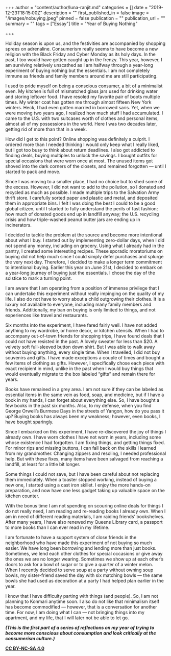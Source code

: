 +++
author = "content/author/luna-ranjit.md"
categories = []
date = "2019-12-23T18:15:00Z"
description = ""
first_published_in = false
image = "/images/nobuying.jpeg"
pinned = false
publication = ""
publication_url = ""
summary = ""
tags = ["Essay"]
title = "Year of Buying Nothing"

+++

Holiday season is upon us, and the festivities are accompanied by shopping sprees on adrenaline. Consumerism really seems to have become a new religion with the Black Friday and Cyber Monday as its holy days. In the past, I too would have gotten caught up in the frenzy. This year, however, I am surviving relatively unscathed as I am halfway through a year-long experiment of buying nothing but the essentials. I am not completely immune as friends and family members around me are still participating.

I used to pride myself on being a conscious consumer, a bit of a minimalist even. My kitchen is full of mismatched glass jars used for drinking water and storing leftover food. I have resoled my favorite pair of boots multiple times. My winter coat has gotten me through almost fifteen New York winters. Heck, I had even gotten married in borrowed saris. Yet, when we were moving two years ago, I realized how much stuff I had accumulated. I came to the U.S. with two suitcases worth of clothes and personal items, almost all of my possessions in the world. Here I was two decades later, getting rid of more than that in a week.

How did I get to this point? Online shopping was definitely a culprit. I ordered more than I needed thinking I would only keep what I really liked, but I got too busy to think about return deadlines. I also got addicted to finding deals, buying multiples to unlock the savings. I bought outfits for special occasions that were worn once at most. The unused items got shoved into the dark corners of the closets, and remained forgotten — until I started to pack and move.

Since I was moving to a smaller place, I had no choice but to shed some of the excess. However, I did not want to add to the pollution, so I donated and recycled as much as possible. I made multiple trips to the Salvation Army thrift store. I carefully sorted paper and plastic and metal, and deposited them in appropriate bins. I felt I was doing the best I could to be a good global citizen, until I started to fully understand the perils of fast fashion; how much of donated goods end up in landfill anyway; the U.S. recycling crisis and how triple-washed peanut butter jars are ending up in incinerators.

I decided to tackle the problem at the source and become more intentional about what I buy. I started out by implementing zero-dollar days, when I did not spend any money, including on grocery. Using what I already had in the pantry, I created some interesting recipes. These sporadic moratoriums on buying did not help much since I could simply defer purchases and splurge the very next day. Therefore, I decided to make a longer term commitment to intentional buying. Earlier this year on June 21st, I decided to embark on a year-long journey of buying just the essentials. I chose the day of the solstice to mark a turning point.

I am aware that I am operating from a position of immense privilege that I can undertake this experiment without really impinging on the quality of my life. I also do not have to worry about a child outgrowing their clothes. It is a luxury not available to everyone, including many family members and friends. Additionally, my ban on buying is only limited to things, and not experiences like travel and restaurants.

Six months into the experiment, I have fared fairly well. I have not added anything to my wardrobe, or home decor, or kitchen utensils. When I had to accompany out-of-town friends for shopping trips, I have found deals that I could not have resisted in the past. A lovely sweater for less than $20. A velvety soft full-sleeved button down shirt. But I was able to walk away without buying anything, every single time. When I travelled, I did not buy souvenirs and gifts. I have made exceptions a couple of times and bought a few items of clothing as gifts. However, I specifically chose each piece with exact recipient in mind, unlike in the past when I would buy things that would eventually migrate to the box labeled “gifts” and remain there for years.

Books have remained in a grey area. I am not sure if they can be labeled as essential items in the same vein as food, soap, and medicine, but if I have a book in my hands, I can forget about everything else. So, I have bought a few books in the past six months. Also, to my defense, when you find George Orwell’s Burmese Days in the streets of Yangon, how do you pass it up? Buying books has always been my weakness; however, even books, I have bought sparingly.

Since I embarked on this experiment, I have re-discovered the joy of things I already own. I have worn clothes I have not worn in years, including some whose existence I had forgotten. I am fixing things, and getting things fixed. For minor rips and missing buttons, I can fall back on the skills I learned from my grandmother. Changing zippers and resoling, I needed professional help. But with these fixes, many items have been salvaged from reaching a landfill, at least for a little bit longer.

Some things I could not save, but I have been careful about not replacing them immediately. When a toaster stopped working, instead of buying a new one, I started using a cast iron skillet. I enjoy the more hands-on preparation, and now have one less gadget taking up valuable space on the kitchen counter.

With the bonus time I am not spending on scouring online deals for things I do not really need, I am reading and re-reading books I already own. When I am in need of different reading materials, I am raiding friends’ bookshelves. After many years, I have also renewed my Queens Library card, a passport to more books than I can ever read in my lifetime.

I am fortunate to have a support system of close friends in the neighborhood who have made this experiment of not buying so much easier. We have long been borrowing and lending more than just books. Sometimes, we lend each other clothes for special occasions or give away the ones we are no longer wearing. Sometimes we show up at each other’s doors to ask for a bowl of sugar or to give a quarter of a winter melon. When I recently decided to serve soup at a party without owning soup bowls, my sister-friend saved the day with six matching bowls — the same bowls she had used as decoration at a party I had helped plan earlier in the year.

I know that I have difficulty parting with things (and people). So, I am not planning to Konmari anytime soon. I also do not like that minimalism itself has become commodified — however, that is a conversation for another time. For now, I am doing what I can — not bringing things into my apartment, and my life, that I will later not be able to let go.

**_(This is the first part of a series of reflections on my year of trying to become more conscious about consumption and look critically at the consumerism culture.)_**

[**CC BY-NC-SA 4.0**](https://creativecommons.org/licenses/by-nc-sa/4.0/)
